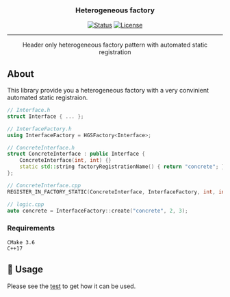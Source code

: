 <h3 align="center">Heterogeneous factory</h3>

<div align="center">

  [![Status](https://img.shields.io/badge/status-active-success.svg)]()
  [![License](https://img.shields.io/badge/license-MIT-blue.svg)](/LICENSE)

</div>

---

<p align="center"> Header only heterogeneous factory pattern with automated static registration
    <br>
</p>

## About <a name = "about"></a>
This library provide you a heterogeneous factory with a very convinient automated static registraion.
```c++
// Interface.h
struct Interface { ... };

// InterfaceFactory.h
using InterfaceFactory = HGSFactory<Interface>;

// ConcreteInterface.h
struct ConcreteInterface : public Interface {
    ConcreteInterface(int, int) {}
    static std::string factoryRegistrationName() { return "concrete"; }
};

// ConcreteInterface.cpp
REGISTER_IN_FACTORY_STATIC(ConcreteInterface, InterfaceFactory, int, int)

// logic.cpp
auto concrete = InterfaceFactory::create("concrete", 2, 3);
```

### Requirements
```
CMake 3.6
C++17
```

## 🎈 Usage <a name="usage"></a>
Please see the [test](https://github.com/farmovit/QPointerGrabber/blob/master/test/GrabberTest.cpp) to get how it can be used.
